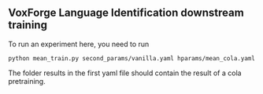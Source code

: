 ## VoxForge Language Identification downstream training

To run an experiment here, you need to run 
```
python mean_train.py second_params/vanilla.yaml hparams/mean_cola.yaml
```
The folder results in the first yaml file should contain the result of a cola pretraining.
